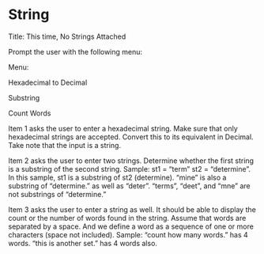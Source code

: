 # String
Title: This time, No Strings Attached

Prompt the user with the following menu:

Menu:

Hexadecimal to Decimal

Substring

Count Words


Item 1 asks the user to enter a hexadecimal string. Make sure that only hexadecimal strings are accepted. Convert this to its equivalent in Decimal. Take note that the input is a string.


Item 2 asks the user to enter two strings. Determine whether the first string is a substring of the second string. Sample: st1 = “term” st2 = “determine”. In this sample, st1 is a substring of st2 (determine). “mine” is also a substring of “determine.” as well as “deter”. “terms”, “deet”, and “mne” are not substrings of “determine.” 


Item 3 asks the user to enter a string as well. It should be able to display the count or the number of words found in the string. Assume that words are separated by a space. And we define a word as a sequence of one or more characters (space not included). Sample: “count how many words.” has 4 words. “this           is            another                set.” has 4 words also.

